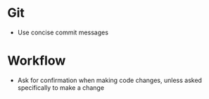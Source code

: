 # Git
- Use concise commit messages

# Workflow
- Ask for confirmation when making code changes, unless asked specifically to make a change
